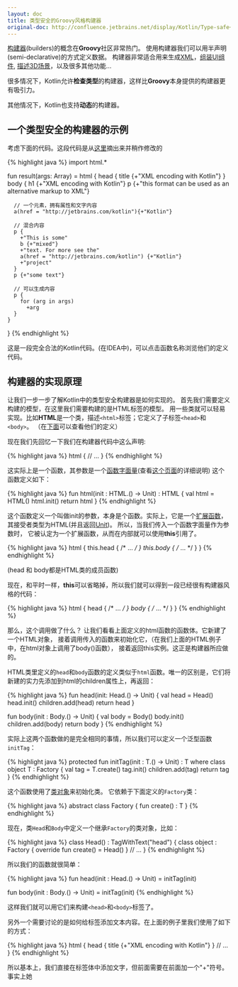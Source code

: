 ```yaml
---
layout: doc
title: 类型安全的Groovy风格构建器
original-doc: http://confluence.jetbrains.net/display/Kotlin/Type-safe+Groovy-style+builders
---
```


[构建器](http://groovy.codehaus.org/Builders)(builders)的概念在**Groovy**社区非常热门。
使用构建器我们可以用半声明(semi-declarative)的方式定义数据。
构建器非常适合用来生成[XML](http://groovy.codehaus.org/GroovyMarkup)，[组装UI组件](http://groovy.codehaus.org/GroovySWT), [描述3D场景](http://www.artima.com/weblogs/viewpost.jsp?thread=296081)，以及很多其他功能...

很多情况下，Kotlin允许**检查类型**的构建器，这样比**Groovy**本身提供的构建器更有吸引力。

其他情况下，Kotlin也支持**动态**的构建器。

## 一个类型安全的构建器的示例

考虑下面的代码。这段代码是从[这里](http://groovy.codehaus.org/Builders)摘出来并稍作修改的

{% highlight java %}
import html.* 

fun result(args: Array<String>) =
  html {
    head {
      title {+"XML encoding with Kotlin"}
    }
    body {
      h1 {+"XML encoding with Kotlin"}
      p {+"this format can be used as an alternative markup to XML"}

      // 一个元素，拥有属性和文字内容
      a(href = "http://jetbrains.com/kotlin"){+"Kotlin"}

      // 混合内容
      p {
        +"This is some"
        b {+"mixed"}
        +"text. For more see the"
        a(href = "http://jetbrains.com/kotlin") {+"Kotlin"}
        +"project"
      }
      p {+"some text"}

      // 可以生成内容
      p {
        for (arg in args)
          +arg
      }
    }
  }
{% endhighlight %}
<!-- * -->

这是一段完全合法的Kotlin代码。(在IDEA中)，可以点击函数名称浏览他们的定义代码。

## 构建器的实现原理

让我们一步一步了解Kotlin中的类型安全构建器是如何实现的。
首先我们需要定义构建的模型，在这里我们需要构建的是HTML标签的模型。
用一些类就可以轻易实现。比如**HTML**是一个类，描述`<html>`标签；它定义了子标签`<head>`和`<body>`。
（在[下面](posts/type-safe-groovy-style-builders#difinitions)可以查看他们的定义）

现在我们先回忆一下我们在构建器代码中这么声明:

{% highlight java %}
html {
  // ...
}
{% endhighlight %}

这实际上是一个函数，其参数是一个[函数字面量](posts/function-literals)(查看[这个页面](posts/functions#higher-order-functions)的详细说明)
这个函数定义如下：

{% highlight java %}
fun html(init : HTML.() -> Unit) : HTML {
  val html = HTML()
  html.init()
  return html
}
{% endhighlight %}

这个函数定义一个叫做init的参数，本身是个函数。实际上，它是一个[扩展函数](posts/extension-functions)，其接受者类型为HTML(并且返回[Unit](posts/functions#unit))。
所以，当我们传入一个函数字面量作为参数时， 它被认定为一个扩展函数，从而在内部就可以使用**this**引用了。

{% highlight java %}
html {
  this.head { /* ... */ }
  this.body { /* ... */ }
}
{% endhighlight %}

(head 和 body都是HTML类的成员函数)

现在，和平时一样，**this**可以省略掉，所以我们就可以得到一段已经很有构建器风格的代码：

{% highlight java %}
html {
  head { /* ... */ }
  body { /* ... */ }
}
{% endhighlight %}

那么，这个调用做了什么？ 让我们看看上面定义的html函数的函数体。它新建了一个HTML对象，
接着调用传入的函数来初始化它，（在我们上面的HTML例子中，在html对象上调用了body()函数），
接着返回this实例。这正是构建器所应做的。

HTML类里定义的`head`和`body`函数的定义类似于`html`函数。唯一的区别是，它们将新建的实力先添加到html的children属性上，再返回：

{% highlight java %}
fun head(init: Head.() -> Unit) {
  val head = Head()
  head.init()
  children.add(head)
  return head
}

fun body(init : Body.() -> Unit) { 
  val body = Body() 
  body.init() 
  children.add(body) 
  return body 
}
{% endhighlight %}

实际上这两个函数做的是完全相同的事情，所以我们可以定义一个泛型函数`initTag`：


{% highlight java %}
protected fun initTag<T : Element>(init : T.() -> Unit) : T 
    where class object T : Factory<T> { 
  val tag = T.create() 
  tag.init() 
  children.add(tag) 
  return tag 
}
{% endhighlight %}

这个函数使用了[类对象](posts/classes-and-inheritance#class-objects)来初始化类。
它依赖于下面定义的`Factory`类：

{% highlight java %}
abstract class Factory<T> {
  fun create() : T
}
{% endhighlight %}

现在，类`Head`和`Body`中定义一个继承`Factory`的类对象，比如：


{% highlight java %}
class Head() : TagWithText("head") {
  class object : Factory<Head> {
    override fun create() = Head()
  }
  // ...
}
{% endhighlight %}

<Head></Head>

所以我们的函数就很简单：

{% highlight java %}
fun head(init : Head.() -> Unit) = initTag(init)

fun body(init : Body.() -> Unit) = initTag(init)
{% endhighlight %}


这样我们就可以用它们来构建`<head>`和`<body>`标签了。

另外一个需要讨论的是如何给标签添加文本内容。在上面的例子里我们使用了如下的方式：

{% highlight java %}
html { 
  head { 
    title {+"XML encoding with Kotlin"} 
  } 
  // ... 
}
{% endhighlight %}

所以基本上，我们直接在标签体中添加文字，但前面需要在前面加一个"+"符号。事实上她

